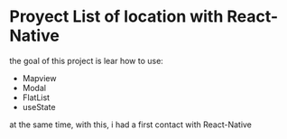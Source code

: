 # Proyect List of location with React-Native
the goal of this project is lear how to use:
- Mapview
- Modal
- FlatList
- useState

at the same time, with this, i had a first contact with React-Native
